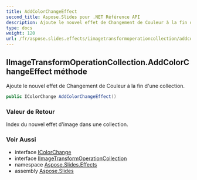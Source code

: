 ```yaml
---
title: AddColorChangeEffect
second_title: Aspose.Slides pour .NET Référence API
description: Ajoute le nouvel effet de Changement de Couleur à la fin d'une collection.
type: docs
weight: 120
url: /fr/aspose.slides.effects/iimagetransformoperationcollection/addcolorchangeeffect/
---
```


## IImageTransformOperationCollection.AddColorChangeEffect méthode

Ajoute le nouvel effet de Changement de Couleur à la fin d'une collection.

```csharp
public IColorChange AddColorChangeEffect()
```

### Valeur de Retour

Index du nouvel effet d'image dans une collection.

### Voir Aussi

* interface [IColorChange](../../icolorchange)
* interface [IImageTransformOperationCollection](../../iimagetransformoperationcollection)
* namespace [Aspose.Slides.Effects](../../iimagetransformoperationcollection)
* assembly [Aspose.Slides](../../../)

<!-- NE PAS ÉDITER : généré par xmldocmd pour Aspose.Slides.dll -->